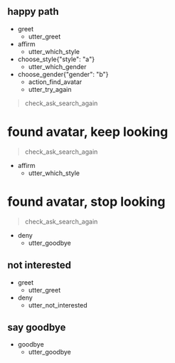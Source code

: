 ## happy path
* greet
  - utter_greet
* affirm
  - utter_which_style
* choose_style{"style": "a"}
  - utter_which_gender
* choose_gender{"gender": "b"}
  - action_find_avatar
  - utter_try_again
> check_ask_search_again

# found avatar, keep looking
> check_ask_search_again
* affirm
  - utter_which_style
  
# found avatar, stop looking
> check_ask_search_again
* deny
  - utter_goodbye

## not interested
* greet
  - utter_greet
* deny
  - utter_not_interested

## say goodbye
* goodbye
  - utter_goodbye


